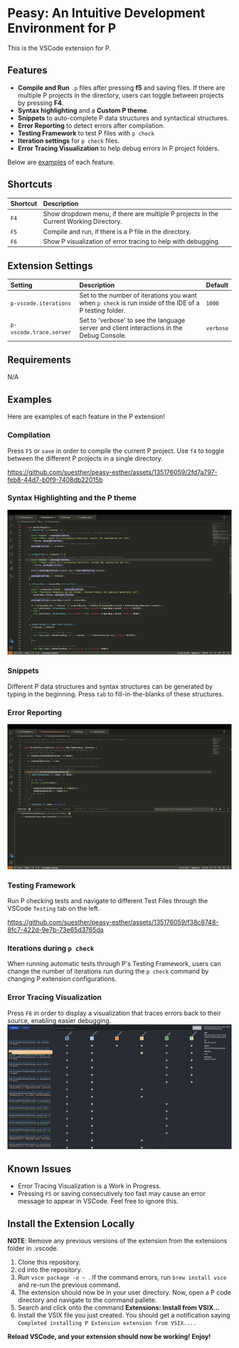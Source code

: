 # Peasy: An Intuitive Development Environment for P

This is the VSCode extension for P. 




## Features

- **Compile and Run** `.p` files after pressing **f5** and saving files. If there are multiple P projects in the directory, users can toggle between projects by pressing **F4**.
- **Syntax highlighting** and a **Custom P theme**.
- **Snippets** to auto-complete P data structures and syntactical structures. 
- **Error Reporting** to detect errors after compilation.
- **Testing Framework** to test P files with `p check`
- **Iteration settings** for `p check` files. 
- **Error Tracing Visualization** to help debug errors in P project folders.

Below are [examples](#examples) of each feature. 

## Shortcuts

| Shortcut                  | Description                                                                             |
| :------------------------ | :-------------------------------------------------------------------------------------- |
|`F4`| Show dropdown menu, if there are multiple P projects in the Current Working Directory. |
| `F5`                      | Compile and run, if there is a P file in the directory.                                 |
| `F6`                      | Show P visualization of error tracing to help with debugging.                                                                                                         |

## Extension Settings

| Setting  | Description                                                                 | Default  |
| :-------------------------------- | :------------------------------------------------------------------------------------------------------------------------------------------------------------------------------------------------- | :------------------------------------------------------------- |
| `p-vscode.iterations` | Set to the number of iterations you want when `p check` is run inside of the IDE of a P testing folder.                                                                                                      | `1000`                                                         |
| `p-vscode.trace.server`     |  Set to 'verbose' to see the language server and client interactions in the Debug Console.                                                                                | `verbose`                                                     |




## Requirements
N/A


## **Examples**
Here are examples of each feature in the P extension!

### Compilation 

Press `F5` or `save` in order to compile the current P project. Use `f4` to toggle between the different P projects in a single directory. 



https://github.com/suesther/peasy-esther/assets/135176059/2fd7a797-feb8-44d7-b0f9-7408db22015b


### Syntax Highlighting and the P theme

![Syntax Highlighting](images/syntax_highlighting.png)
### Snippets 

Different P data structures and syntax structures can be generated by typing in the beginning. Press `tab` to fill-in-the-blanks of these structures.



### Error Reporting
![Error Reporting](images/error_reporting.png)
### Testing Framework

Run P checking tests and navigate to different Test Files through the VSCode `Testing` tab on the left.

https://github.com/suesther/peasy-esther/assets/135176059/f38c8748-8fc7-422d-9e7b-73e65d3765da



### Iterations during  `p check`

When running automatic tests through P's Testing Framework, users can change the number of iterations run during the `p check` command by changing P extension configurations. 



### Error Tracing Visualization 

Press `F6` in order to display a visualization that traces errors back to their source, enabling easier debugging.
<img src="images/error_tracing.jpeg" alt="Error Tracing"/>

## Known Issues
- Error Tracing Visualization is a Work in Progress.
- Pressing `F5` or saving consecutively too fast may cause an error message to appear in VSCode. Feel free to ignore this. 



## Install the Extension Locally
**NOTE**: Remove any previous versions of the extension from the extensions folder in .vscode. 
1. Clone this repository.
2. cd into the repository.
3. Run `vsce package -o ~ `. If the command errors, run `brew install vsce` and re-run the previous command.
4. The extension should now be in your user directory. Now, open a P code directory and navigate to the command pallete.
5. Search and click onto the command **Extensions: Install from VSIX...**
6. Install the VSIX file you just created.
You should get a notification saying `Completed installing P Extension extension from VSIX....`

**Reload VSCode, and your extension should now be working!**
**Enjoy!**







